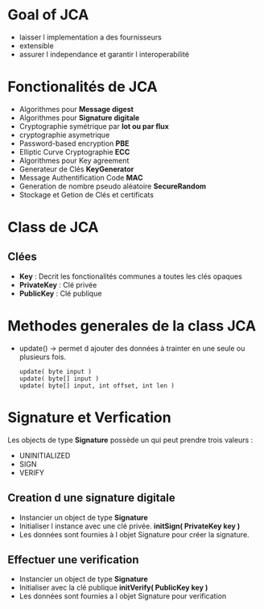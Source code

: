 
# Goal of JCA 

* laisser l implementation a des fournisseurs
* extensible
* assurer l independance et garantir l interoperabilité 

# Fonctionalités de JCA 

* Algorithmes pour __Message digest__
* Algorithmes pour __Signature digitale__
* Cryptographie symétrique par __lot ou par flux__
* cryptographie asymetrique
* Password-based encryption __PBE__
* Elliptic Curve Cryptographie __ECC__
* Algorithmes pour Key agreement
* Generateur de Clés __KeyGenerator__
* Message Authentification Code __MAC__
* Generation de nombre pseudo aléatoire __SecureRandom__
* Stockage et Getion de Clés et certificats 

# Class de JCA 

## Clées 

* __Key__ :  Decrit les fonctionalités communes a toutes les clés opaques
* __PrivateKey__ : Clé privée
* __PublicKey__ : Clé publique


# Methodes generales de la class JCA 

* update() -> permet d ajouter des données à trainter en une seule ou plusieurs fois. 

      update( byte input )
      update( byte[] input )
      update( byte[] input, int offset, int len )



# Signature et Verfication 
 
Les objects de type __Signature__ possède un qui peut prendre trois valeurs : 

* UNINITIALIZED
* SIGN
* VERIFY

## Creation d une signature digitale

* Instancier un object de type __Signature__ 
* Initialiser l instance avec une clé privée. __initSign( PrivateKey key )__
* Les données sont fournies à l objet Signature pour créer la signature. 

## Effectuer une verification

* Instancier un object de type __Signature__ 
* Initialiser avec la clé publique __initVerify( PublicKey key )__
* Les données sont fournies a l objet Signature pour verification


